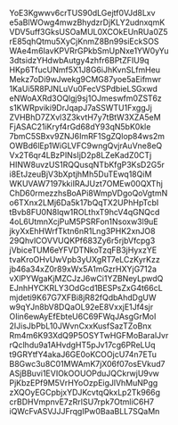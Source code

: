YoE3Kgwwv6crTUS90dLGejtf0VJd8Lxv
e5aBlWOwg4mwzBhydzrDjKLY2udnxqmK
VDV5uff3GksUSOaMUL0XCOkEUnRUa0Z5
rE85qhQtmu5XyCjKnmZ8Bn99siEckSOS
WAe4m6IavKPVRrGPkbSmUpNxe1YW0yYu
3dtsidzYHdwbAutgy4zhfr6BPtZFIU9q
HKp6TfucUNmf5X1J8G6iJhKvnSLfmHeu
Mekz7oDi9wJwekg9CMG87yoe5aEifmwr
1KaUi5R8PJNLuVu0FecVSPdbieLSGxwd
eNWoAXRd3OQlgj9sj1OJmeswfm0ZST6z
s1KWRpviki9DrJqapJ7aSSWTU1FxggJj
ZVHBhD7ZXvl3Z3kvtH7y7tBtW3XZA5eM
FjASAC21iKryf4rGd68dY93qN5bK0kle
7bmC5SBxv9ZNJ6ImRF1SgZQlop84ws2m
OWBd6lEp1WiGLVFC9wngQvjrAuVne8eQ
Vx2T6qr4LBzPINsIjD2p8LZeKadZ0CTj
HINW8uvzUS1RQQusqNTbKfgP3KsD2G5r
i8EtJzeuBjV3bXptjhMh5DuTEwq18QiM
WKUVAW7197kkiIRAJUzt7OMEw00QXThj
ChD60rmezzhsBoAPi8WmpVDgoQoVgtmN
o6TXnx2LMj6Da5k17bQqTX2UPhHpTcbI
tBvb8FU0N8lqw1ROLthxT9hcV4qGNQcd
4oL6UtmnXcjPuM5PSRFon1Nsoxw3l9uE
jkyXxEhHWrfTktn6nR1Lng3PHK2xnJO8
29QhvlCOVVUQKPf683Zy6r5rjbVfcpg3
jVbiceTUM6eYFVDTNkoTzqFB3jHyxzYE
tvaKroOHvUwVpb3yUXgRT7eLCzKyrKzz
jb46a34xZ0r89xWx5A1mGzrHXYjG712a
vXlPYWgaKjMZCJzJ6wCi1YZBNeyLpwdQ
EJnhHYCKRLY3OdGcd1BESPsZxG4t66cL
mjdeti9K67G7XFBi8jR82fQdbAhdDgUW
w9qYJn8bV8DQaOL92eE8VxxjE1Jf4sjr
OIin6ewAyEfEbteU6C69FWqJAsgGrMoI
2IJisJbPbL10JWvnCxxKusfSazTZoBnx
Rm4m6K93XdQ9P5OSYTwHGFMoBaralJvr
rQclhdu9a1AHvdgHT5pJv17cg6PReLUq
t9GRYtfY4akaJ6GE0oKCOOjcU74n7ETu
B8Gwc3u8C01MWAmK7jX06f07osEVkud7
ASjBBuvi1EVIOkOOUOPduJQCkrwjU9vw
PjKbzEPf9M5VrHYoOzpEigJlVhMuNPgg
zXQOyEGCpbjxYDJKcvtqQkxLp2Tk966g
crBDHVmpnvE7zRrISU7rpk7OtmliC6H7
iQWcFvASVJJJFrqgIPw0BaaBLL7SQaMn
